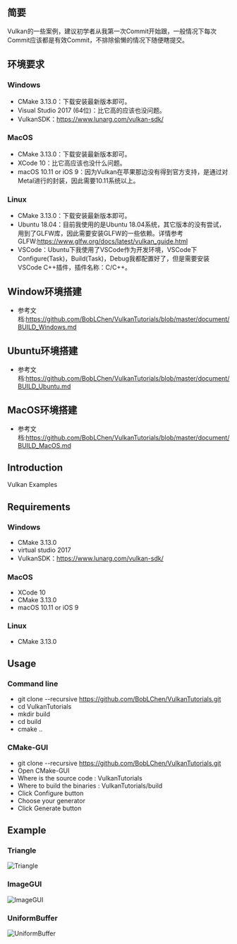 ## 简要
Vulkan的一些案例，建议初学者从我第一次Commit开始跟，一般情况下每次Commit应该都是有效Commit，不排除偷懒的情况下随便瞎提交。

## 环境要求
### Windows
- CMake 3.13.0：下载安装最新版本即可。
- Visual Studio 2017 (64位)：比它高的应该也没问题。
- VulkanSDK：https://www.lunarg.com/vulkan-sdk/

### MacOS
- CMake 3.13.0：下载安装最新版本即可。
- XCode 10：比它高应该也没什么问题。
- macOS 10.11 or iOS 9：因为Vulkan在苹果那边没有得到官方支持，是通过对Metal进行的封装，因此需要10.11系统以上。

### Linux
- CMake 3.13.0：下载安装最新版本即可。
- Ubuntu 18.04：目前我使用的是Ubuntu 18.04系统，其它版本的没有尝试，用到了GLFW库，因此需要安装GLFW的一些依赖。详情参考GLFW:https://www.glfw.org/docs/latest/vulkan_guide.html
- VSCode：Ubuntu下我使用了VSCode作为开发环境，VSCode下Configure(Task)，Build(Task)，Debug我都配置好了，但是需要安装VSCode C++插件，插件名称：C/C++。

## Window环境搭建
- 参考文档:https://github.com/BobLChen/VulkanTutorials/blob/master/document/BUILD_Windows.md

## Ubuntu环境搭建
- 参考文档:https://github.com/BobLChen/VulkanTutorials/blob/master/document/BUILD_Ubuntu.md

## MacOS环境搭建
- 参考文档:https://github.com/BobLChen/VulkanTutorials/blob/master/document/BUILD_MacOS.md
## Introduction
Vulkan Examples 

## Requirements
### Windows
- CMake 3.13.0
- virtual studio 2017
- VulkanSDK：https://www.lunarg.com/vulkan-sdk/

### MacOS
- XCode 10
- CMake 3.13.0
- macOS 10.11 or iOS 9

### Linux
- CMake 3.13.0

## Usage
### Command line
- git clone --recursive https://github.com/BobLChen/VulkanTutorials.git
- cd VulkanTutorials
- mkdir build
- cd build
- cmake ..

### CMake-GUI
- git clone --recursive https://github.com/BobLChen/VulkanTutorials.git
- Open CMake-GUI
- Where is the source code : VulkanTutorials
- Where to build the binaries : VulkanTutorials/build
- Click Configure button
- Choose your generator
- Click Generate button

## Example

### Triangle

![Triangle](https://raw.githubusercontent.com/BobLChen/VulkanTutorials/master/preview/2_Triangle.jpg)

### ImageGUI

![ImageGUI](https://raw.githubusercontent.com/BobLChen/VulkanTutorials/master/preview/6_ImageGUI.jpg)

### UniformBuffer

![UniformBuffer](https://raw.githubusercontent.com/BobLChen/VulkanTutorials/master/preview/7_UniformBuffer.jpg)
